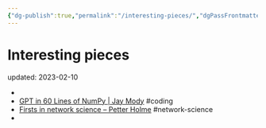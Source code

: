 ```yaml
---
{"dg-publish":true,"permalink":"/interesting-pieces/","dgPassFrontmatter":true}
---
```



# Interesting pieces
updated: 2023-02-10

- 
- [GPT in 60 Lines of NumPy | Jay Mody](https://jaykmody.com/blog/gpt-from-scratch) #coding
- [Firsts in network science – Petter Holme](https://petterhol.me/2019/04/15/firsts-in-network-science/) #network-science 
- 

